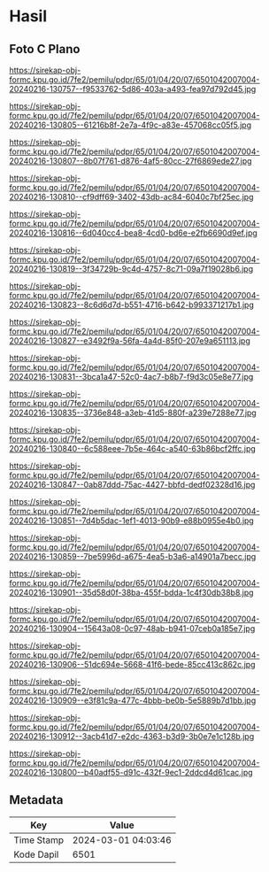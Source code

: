# Hasil

## Foto C Plano

https://sirekap-obj-formc.kpu.go.id/7fe2/pemilu/pdpr/65/01/04/20/07/6501042007004-20240216-130757--f9533762-5d86-403a-a493-fea97d792d45.jpg

https://sirekap-obj-formc.kpu.go.id/7fe2/pemilu/pdpr/65/01/04/20/07/6501042007004-20240216-130805--61216b8f-2e7a-4f9c-a83e-457068cc05f5.jpg

https://sirekap-obj-formc.kpu.go.id/7fe2/pemilu/pdpr/65/01/04/20/07/6501042007004-20240216-130807--8b07f761-d876-4af5-80cc-27f6869ede27.jpg

https://sirekap-obj-formc.kpu.go.id/7fe2/pemilu/pdpr/65/01/04/20/07/6501042007004-20240216-130810--cf9dff69-3402-43db-ac84-6040c7bf25ec.jpg

https://sirekap-obj-formc.kpu.go.id/7fe2/pemilu/pdpr/65/01/04/20/07/6501042007004-20240216-130816--6d040cc4-bea8-4cd0-bd6e-e2fb6690d9ef.jpg

https://sirekap-obj-formc.kpu.go.id/7fe2/pemilu/pdpr/65/01/04/20/07/6501042007004-20240216-130819--3f34729b-9c4d-4757-8c71-09a7f19028b6.jpg

https://sirekap-obj-formc.kpu.go.id/7fe2/pemilu/pdpr/65/01/04/20/07/6501042007004-20240216-130823--8c6d6d7d-b551-4716-b642-b993371217b1.jpg

https://sirekap-obj-formc.kpu.go.id/7fe2/pemilu/pdpr/65/01/04/20/07/6501042007004-20240216-130827--e3492f9a-56fa-4a4d-85f0-207e9a651113.jpg

https://sirekap-obj-formc.kpu.go.id/7fe2/pemilu/pdpr/65/01/04/20/07/6501042007004-20240216-130831--3bca1a47-52c0-4ac7-b8b7-f9d3c05e8e77.jpg

https://sirekap-obj-formc.kpu.go.id/7fe2/pemilu/pdpr/65/01/04/20/07/6501042007004-20240216-130835--3736e848-a3eb-41d5-880f-a239e7288e77.jpg

https://sirekap-obj-formc.kpu.go.id/7fe2/pemilu/pdpr/65/01/04/20/07/6501042007004-20240216-130840--6c588eee-7b5e-464c-a540-63b86bcf2ffc.jpg

https://sirekap-obj-formc.kpu.go.id/7fe2/pemilu/pdpr/65/01/04/20/07/6501042007004-20240216-130847--0ab87ddd-75ac-4427-bbfd-dedf02328d16.jpg

https://sirekap-obj-formc.kpu.go.id/7fe2/pemilu/pdpr/65/01/04/20/07/6501042007004-20240216-130851--7d4b5dac-1ef1-4013-90b9-e88b0955e4b0.jpg

https://sirekap-obj-formc.kpu.go.id/7fe2/pemilu/pdpr/65/01/04/20/07/6501042007004-20240216-130859--7be5996d-a675-4ea5-b3a6-a14901a7becc.jpg

https://sirekap-obj-formc.kpu.go.id/7fe2/pemilu/pdpr/65/01/04/20/07/6501042007004-20240216-130901--35d58d0f-38ba-455f-bdda-1c4f30db38b8.jpg

https://sirekap-obj-formc.kpu.go.id/7fe2/pemilu/pdpr/65/01/04/20/07/6501042007004-20240216-130904--15643a08-0c97-48ab-b941-07ceb0a185e7.jpg

https://sirekap-obj-formc.kpu.go.id/7fe2/pemilu/pdpr/65/01/04/20/07/6501042007004-20240216-130906--51dc694e-5668-41f6-bede-85cc413c862c.jpg

https://sirekap-obj-formc.kpu.go.id/7fe2/pemilu/pdpr/65/01/04/20/07/6501042007004-20240216-130909--e3f81c9a-477c-4bbb-be0b-5e5889b7d1bb.jpg

https://sirekap-obj-formc.kpu.go.id/7fe2/pemilu/pdpr/65/01/04/20/07/6501042007004-20240216-130912--3acb41d7-e2dc-4363-b3d9-3b0e7e1c128b.jpg

https://sirekap-obj-formc.kpu.go.id/7fe2/pemilu/pdpr/65/01/04/20/07/6501042007004-20240216-130800--b40adf55-d91c-432f-9ec1-2ddcd4d61cac.jpg


## Metadata

| Key        | Value               |
| ---------- | ------------------- |
| Time Stamp | 2024-03-01 04:03:46 |
| Kode Dapil | 6501                |



